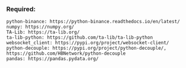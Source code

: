 ### Required:

    python-binance: https://python-binance.readthedocs.io/en/latest/
    numpy: https://numpy.org/
    TA-Lib: https://ta-lib.org/
    ta-lib-python: https://github.com/ta-lib/ta-lib-python
    websocket_client: https://pypi.org/project/websocket-client/
    python-decouple: https://pypi.org/project/python-decouple/, https://github.com/HBNetwork/python-decouple
    pandas: https://pandas.pydata.org/
